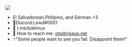 ![](https://komarev.com/ghpvc/?username=x6j)

- El Salvadorean,Philipino, and German <3
- 🖤Discord:Lewd#0001
- 💉 t.me/kdelinux
- 📧 How to reach me: otp@riseup.net
- 🃏"Some people want to see you fail. Disappoint them!"



<p align="center">
</p>
